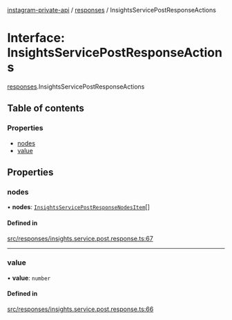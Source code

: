 [instagram-private-api](../../README.md) / [responses](../../modules/responses.md) / InsightsServicePostResponseActions

# Interface: InsightsServicePostResponseActions

[responses](../../modules/responses.md).InsightsServicePostResponseActions

## Table of contents

### Properties

- [nodes](InsightsServicePostResponseActions.md#nodes)
- [value](InsightsServicePostResponseActions.md#value)

## Properties

### nodes

• **nodes**: [`InsightsServicePostResponseNodesItem`](InsightsServicePostResponseNodesItem.md)[]

#### Defined in

[src/responses/insights.service.post.response.ts:67](https://github.com/Nerixyz/instagram-private-api/blob/4971f34/src/responses/insights.service.post.response.ts#L67)

___

### value

• **value**: `number`

#### Defined in

[src/responses/insights.service.post.response.ts:66](https://github.com/Nerixyz/instagram-private-api/blob/4971f34/src/responses/insights.service.post.response.ts#L66)
